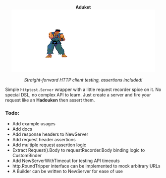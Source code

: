 <p align="center">
    <b>Aduket</b>
    <br>
    <img height="200px" src="assets/aduket.gif">

</p>

<p align="center">
    <i>Straight-forward HTTP client testing, assertions included!</i>
</p>

Simple `httptest.Server` wrapper with a little request recorder spice on it. No special DSL, no complex API to learn. Just create a server and fire your request like an **Hadouken** then assert them.


### Todo:
* Add example usages
* Add docs
* Add response headers to NewServer
* Add request header assertions
* Add multiple request assertion logic
* Extract Request().Body to requestRecorder.Body binding logic to CustomBinder
* Add NewServerWithTimeout for testing API timeouts
* http.RoundTripper interface can be implemented to mock arbitrary URLs
* A Builder can be written to NewServer for ease of use
